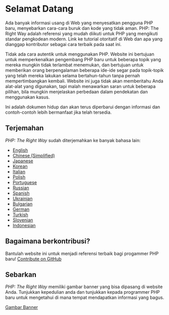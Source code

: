# Selamat Datang

Ada banyak informasi usang di Web yang menyesatkan pengguna PHP baru, menyebarkan 
cara-cara buruk dan kode yang tidak aman. PHP: The Right Way adalah referensi yang
mudah diikuti untuk PHP yang mengikuti standar pengkodean modern. Link ke tutorial 
otoritatif di Web dan apa yang dianggap kontributor sebagai cara terbaik pada saat ini.

Tidak ada cara autentik untuk menggunakan PHP. Website ini bertujuan untuk memperkenalkan 
pengembang PHP baru untuk beberapa topik yang mereka mungkin tidak terlambat menemukan, 
dan bertujuan untuk memberikan orang berpengalaman beberapa ide-ide segar pada 
topik-topik yang telah mereka lakukan selama bertahun-tahun tanpa pernah mempertimbangkan kembali. 
Website ini juga tidak akan memberitahu Anda alat-alat yang digunakan, tapi malah 
menawarkan saran untuk beberapa pilihan, bila mungkin menjelaskan perbedaan dalam pendekatan 
dan menggunakan kasus.


Ini adalah dokumen hidup dan akan terus diperbarui dengan informasi dan contoh-contoh 
lebih bermanfaat jika telah tersedia.

## Terjemahan

_PHP: The Right Way_ sudah diterjemahkan ke banyak bahasa lain:

* [English](http://www.phptherightway.com)
* [Chinese (Simplified)](http://wulijun.github.com/php-the-right-way)
* [Japanese](http://ja.phptherightway.com)
* [Korean](http://wafe.github.io/php-the-right-way/)
* [Italian](http://it.phptherightway.com/)
* [Polish](http://pl.phptherightway.com/)
* [Portuguese](http://br.phptherightway.com/)
* [Russian](http://getjump.github.io/ru-php-the-right-way)
* [Spanish](http://phpdevenezuela.github.io/php-the-right-way/)
* [Ukrainian](http://iflista.github.com/php-the-right-way/)
* [Bulgarian](http://bg.phptherightway.com/)
* [German](http://rwetzlmayr.github.io/php-the-right-way/)
* [Turkish](http://hkulekci.github.io/php-the-right-way/)
* [Slovenian](http://sl.phptherightway.com)
* [Indonesian](http://andylibrian.github.io/php-the-right-way)

## Bagaimana berkontribusi?

Bantulah website ini untuk menjadi referensi terbaik bagi progammer PHP baru! [Contribute on GitHub][1]

## Sebarkan

_PHP: The Right Way_ memiliki gambar banner yang bisa dipasang di website Anda. Tunjukkan kepedulian anda dan
tunjukkan kepada programmer PHP baru untuk mengetahui di mana tempat mendapatkan informasi yang bagus.

[Gambar Banner][2]

[1]: https://github.com/codeguy/php-the-right-way/tree/gh-pages
[2]: /banners.html
